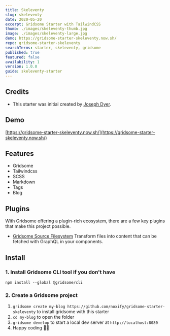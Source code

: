 ```yaml
---
title: Skeleventy
slug: skeleventy
date: 2020-05-20
excerpt: Gridsome Starter with TailwindCSS
thumb: ./images/skeleventy-thumb.jpg
image: ./images/skeleventy-large.jpg
demo: https://gridsome-starter-skeleventy.now.sh/
repo: gridsome-starter-skeleventy
searchTerms: starter, skeleventy, gridsome
published: true
featured: false
availability: 1
version: 1.0.0
guide: skeleventy-starter
---
```

## Credits

* This starter was initial created by [Joseph Dyer](https://github.com/josephdyer).


## Demo
[https://gridsome-starter-skeleventy.now.sh/](https://gridsome-starter-skeleventy.now.sh/)

## Features

* Gridsome
* Tailwindcss
* SCSS
* Markdown
* Tags
* Blog

## Plugins

With Gridsome offering a plugin-rich ecosystem, there are a few key plugins that make this project possible. 

- [Gridsome Source Filesystem](https://gridsome.org/plugins/@gridsome/source-filesystem) Transform files into content that can be fetched with GraphQL in your components.

## Install

### 1. Install Gridsome CLI tool if you don't have

`npm install --global @gridsome/cli`

### 2. Create a Gridsome project

1. `gridsome create my-blog https://github.com/noxify/gridsome-starter-skeleventy` to install gridsome with this starter
2. `cd my-blog` to open the folder
3. `gridsome develop` to start a local dev server at `http://localhost:8080`
4. Happy coding 🎉🙌